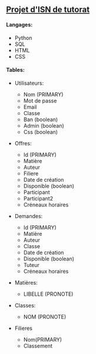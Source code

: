 ## [Projet d'ISN de tutorat](http://info.blaisepascal.fr/blabla-tutorat)

#### Langages:
- Python
- SQL
- HTML
- CSS
    
#### Tables:
- Utilisateurs:
    - Nom (PRIMARY)
    - Mot de passe
    - Email
    - Classe
    - Ban (boolean)
    - Admin (boolean)
    - Css (boolean)

- Offres:
    - Id (PRIMARY)
    - Matière
    - Auteur
    - Filiere
    - Date de création
    - Disponible (boolean)
    - Participant
    - Participant2
    - Créneaux horaires
    
- Demandes:
    - Id (PRIMARY)
    - Matière
    - Auteur
    - Classe
    - Date de création
    - Disponible (boolean)
    - Tuteur
    - Créneaux horaires

- Matières:
    - LIBELLE (PRONOTE)

- Classes:
    - NOM (PRONOTE)
    
- Filieres
    - Nom(PRIMARY)
    - Classement
